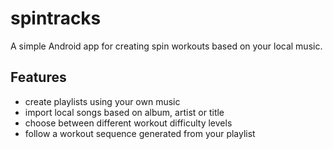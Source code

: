 # spintracks
A simple Android app for creating spin workouts based on your local music.

## Features
* create playlists using your own music
* import local songs based on album, artist or title
* choose between different workout difficulty levels
* follow a workout sequence generated from your playlist
